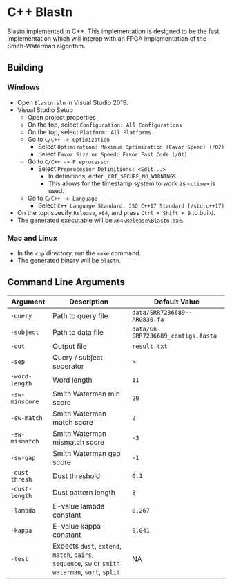 # C++ Blastn
Blastn implemented in C++. This implementation is designed to be the fast implementation which will interop with an FPGA implementation of the Smith-Waterman algorithm. 
## Building
### Windows
  * Open `Blastn.sln` in Visual Studio 2019.
  * Visual Studio Setup
    * Open project properties
    * On the top, select `Configuration: All Configurations`
    * On the top, select `Platform: All Platforms`
    * Go to `C/C++ -> Optimization`
      * Select `Optimization: Maximum Optimization (Favor Speed) (/O2)`
      * Select `Favor Size or Speed: Favor Fast Code (/Ot)`
    * Go to `C/C++ -> Preprocessor`
      * Select `Preprocessor Definitions: <Edit...>`
        * In definitions, enter `_CRT_SECURE_NO_WARNINGS`
        * This allows for the timestamp system to work as `<ctime>` is used.
    * Go to `C/C++ -> Language`
      * Select `C++ Language Standard: ISO C++17 Standard (/std:c++17)`
  * On the top, specify `Release`, `x64`, and press `Ctrl + Shift + B` to build.
  * The generated executable will be `x64\Release\Blastn.exe`.
### Mac and Linux
  * In the `cpp` directory, run the `make` command.
  * The generated binary will be `blastn`.

## Command Line Arguments
| Argument       | Description                   | Default Value |
|----------------|-------------------------------|---------|
| `-query`       | Path to query file            | `data/SRR7236689--ARG830.fa`
| `-subject`     | Path to data file             | `data/Gn-SRR7236689_contigs.fasta`
| `-out`         | Output file                   | `result.txt`
| `-sep`         | Query / subject seperator     | `>`
| `-word-length` | Word length                   | `11`
| `-sw-minscore` | Smith Waterman min score      | `20`
| `-sw-match`    | Smith Waterman match score    | `2`
| `-sw-mismatch` | Smith Waterman mismatch score | `-3`
| `-sw-gap`      | Smith Waterman gap score      | `-1`
| `-dust-thresh` | Dust threshold                | `0.1`
| `-dust-length` | Dust pattern length           | `3`
| `-lambda`      | E-value lambda constant       | `0.267`
| `-kappa`       | E-value kappa constant        | `0.041`
| `-test`        | Expects `dust`, `extend`, `match`, `pairs`, `sequence`, `sw` or `smith waterman`, `sort`, `split` | NA

